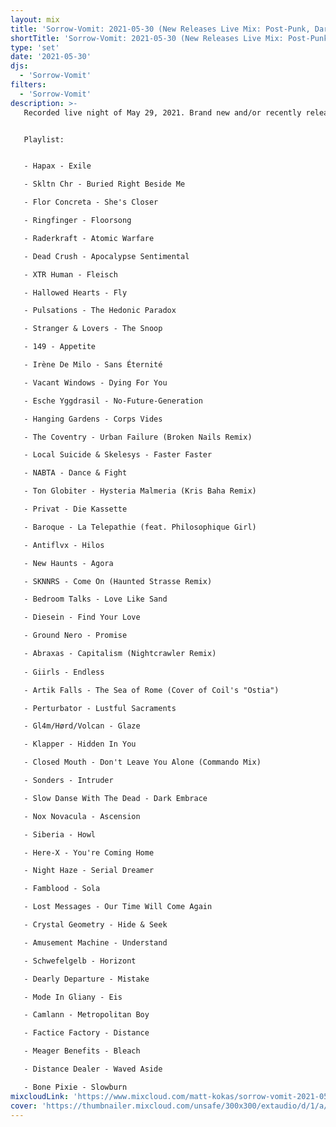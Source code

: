 ```yaml
---
layout: mix
title: 'Sorrow-Vomit: 2021-05-30 (New Releases Live Mix: Post-Punk, Darkwave, Cold, Synth, Goth, EBM...)'
shortTitle: 'Sorrow-Vomit: 2021-05-30 (New Releases Live Mix: Post-Punk, Darkwave, Cold, Synth, Goth, EBM...)'
type: 'set'
date: '2021-05-30'
djs:
  - 'Sorrow-Vomit'
filters:
  - 'Sorrow-Vomit'
description: >-
   Recorded live night of May 29, 2021. Brand new and/or recently released tracks in the genres of Post-Punk, Darkwave, EBM, Coldwave, Minimal Synth, Gothic, Synthpop and related.


   Playlist:


   - Hapax - Exile

   - Skltn Chr - Buried Right Beside Me

   - Flor Concreta - She's Closer

   - Ringfinger - Floorsong

   - Raderkraft - Atomic Warfare

   - Dead Crush - Apocalypse Sentimental

   - XTR Human - Fleisch

   - Hallowed Hearts - Fly

   - Pulsations - The Hedonic Paradox

   - Stranger & Lovers - The Snoop

   - 149 - Appetite

   - Irène De Milo - Sans Éternité

   - Vacant Windows - Dying For You

   - Esche Yggdrasil - No-Future-Generation

   - Hanging Gardens - Corps Vides

   - The Coventry - Urban Failure (Broken Nails Remix)

   - Local Suicide & Skelesys - Faster Faster

   - NABTA - Dance & Fight

   - Ton Globiter - Hysteria Malmeria (Kris Baha Remix)

   - Privat - Die Kassette

   - Baroque - La Telepathie (feat. Philosophique Girl)

   - Antiflvx - Hilos

   - New Haunts - Agora

   - SKNNRS - Come On (Haunted Strasse Remix)

   - Bedroom Talks - Love Like Sand

   - Diesein - Find Your Love

   - Ground Nero - Promise

   - Abraxas - Capitalism (Nightcrawler Remix)
   
   - Giirls - Endless

   - Artik Falls - The Sea of Rome (Cover of Coil's "Ostia")

   - Perturbator - Lustful Sacraments

   - Gl4m/Hørd/Volcan - Glaze

   - Klapper - Hidden In You

   - Closed Mouth - Don't Leave You Alone (Commando Mix)

   - Sonders - Intruder

   - Slow Danse With The Dead - Dark Embrace

   - Nox Novacula - Ascension

   - Siberia - Howl

   - Here-X - You're Coming Home

   - Night Haze - Serial Dreamer

   - Famblood - Sola

   - Lost Messages - Our Time Will Come Again

   - Crystal Geometry - Hide & Seek

   - Amusement Machine - Understand

   - Schwefelgelb - Horizont

   - Dearly Departure - Mistake

   - Mode In Gliany - Eis

   - Camlann - Metropolitan Boy

   - Factice Factory - Distance

   - Meager Benefits - Bleach

   - Distance Dealer - Waved Aside

   - Bone Pixie - Slowburn
mixcloudLink: 'https://www.mixcloud.com/matt-kokas/sorrow-vomit-2021-05-30-new-releases-live-mix-post-punk-darkwave-cold-synth-goth-ebm'
cover: 'https://thumbnailer.mixcloud.com/unsafe/300x300/extaudio/d/1/a/2/eb88-7c2b-49f3-aaa1-67fb29238cf7'
---
```

